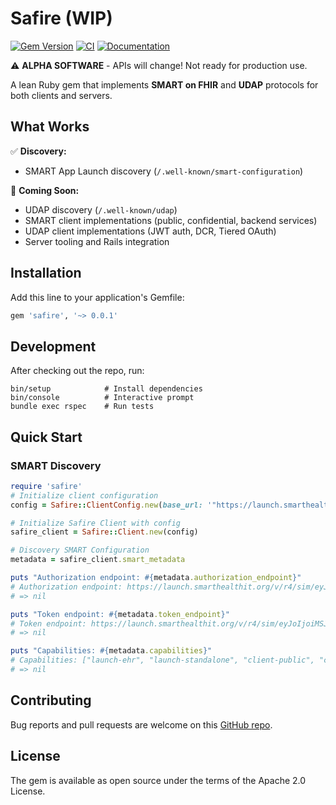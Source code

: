 # Safire (WIP)

[![Gem Version](https://badge.fury.io/rb/safire.svg)](https://badge.fury.io/rb/safire)
[![CI](https://github.com/vanessuniq/safire/workflows/CI/badge.svg)](https://github.com/vanessuniq/safire/actions)
[![Documentation](https://img.shields.io/badge/docs-yard-blue.svg)](https://vanessuniq.github.io/safire)

⚠️ **ALPHA SOFTWARE** - APIs will change! Not ready for production use.

A lean Ruby gem that implements **SMART on FHIR** and **UDAP** protocols for both clients and servers.

## What Works

✅ **Discovery:**
- SMART App Launch discovery (`/.well-known/smart-configuration`)

🚧 **Coming Soon:**
- UDAP discovery (`/.well-known/udap`)
- SMART client implementations (public, confidential, backend services)
- UDAP client implementations (JWT auth, DCR, Tiered OAuth)
- Server tooling and Rails integration

## Installation

Add this line to your application's Gemfile:

```ruby
gem 'safire', '~> 0.0.1'
```

## Development

After checking out the repo, run:

```
bin/setup            # Install dependencies
bin/console          # Interactive prompt
bundle exec rspec    # Run tests
```

## Quick Start

### SMART Discovery

```ruby
require 'safire'
# Initialize client configuration
config = Safire::ClientConfig.new(base_url: '"https://launch.smarthealthit.org/v/r4/sim/eyJoIjoiMSJ9/fhir')

# Initialize Safire Client with config
safire_client = Safire::Client.new(config)

# Discovery SMART Configuration
metadata = safire_client.smart_metadata

puts "Authorization endpoint: #{metadata.authorization_endpoint}"
# Authorization endpoint: https://launch.smarthealthit.org/v/r4/sim/eyJoIjoiMSJ9/auth/authorize
# => nil

puts "Token endpoint: #{metadata.token_endpoint}"
# Token endpoint: https://launch.smarthealthit.org/v/r4/sim/eyJoIjoiMSJ9/auth/token
# => nil

puts "Capabilities: #{metadata.capabilities}"
# Capabilities: ["launch-ehr", "launch-standalone", "client-public", "client-confidential-symmetric", "client-confidential-asymmetric", "sso-openid-connect", "context-passthrough-banner", "context-passthrough-style", "context-ehr-patient", "context-ehr-encounter", "context-standalone-patient", "context-standalone-encounter", "permission-offline", "permission-patient", "permission-user", "permission-v1", "permission-v2", "authorize-post"]
# => nil
```

## Contributing

Bug reports and pull requests are welcome on this [GitHub repo](https://github.com/vanessuniq/safire).

## License

The gem is available as open source under the terms of the Apache 2.0 License.
